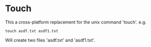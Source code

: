 # Touch 
This a cross-platform replacement for the unix command 'touch'.
e.g.

`touch asdf.txt asdf1.txt`

Will create two files 'asdf.txt' and 'asdf1.txt'.